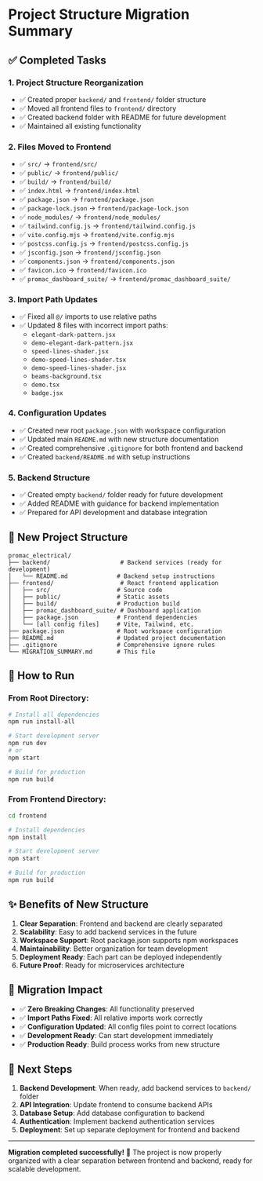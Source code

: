 # Project Structure Migration Summary

## ✅ Completed Tasks

### 1. **Project Structure Reorganization**
- ✅ Created proper `backend/` and `frontend/` folder structure
- ✅ Moved all frontend files to `frontend/` directory
- ✅ Created backend folder with README for future development
- ✅ Maintained all existing functionality

### 2. **Files Moved to Frontend**
- ✅ `src/` → `frontend/src/`
- ✅ `public/` → `frontend/public/`
- ✅ `build/` → `frontend/build/`
- ✅ `index.html` → `frontend/index.html`
- ✅ `package.json` → `frontend/package.json`
- ✅ `package-lock.json` → `frontend/package-lock.json`
- ✅ `node_modules/` → `frontend/node_modules/`
- ✅ `tailwind.config.js` → `frontend/tailwind.config.js`
- ✅ `vite.config.mjs` → `frontend/vite.config.mjs`
- ✅ `postcss.config.js` → `frontend/postcss.config.js`
- ✅ `jsconfig.json` → `frontend/jsconfig.json`
- ✅ `components.json` → `frontend/components.json`
- ✅ `favicon.ico` → `frontend/favicon.ico`
- ✅ `promac_dashboard_suite/` → `frontend/promac_dashboard_suite/`

### 3. **Import Path Updates**
- ✅ Fixed all `@/` imports to use relative paths
- ✅ Updated 8 files with incorrect import paths:
  - `elegant-dark-pattern.jsx`
  - `demo-elegant-dark-pattern.jsx`
  - `speed-lines-shader.jsx`
  - `demo-speed-lines-shader.tsx`
  - `demo-speed-lines-shader.jsx`
  - `beams-background.tsx`
  - `demo.tsx`
  - `badge.jsx`

### 4. **Configuration Updates**
- ✅ Created new root `package.json` with workspace configuration
- ✅ Updated main `README.md` with new structure documentation
- ✅ Created comprehensive `.gitignore` for both frontend and backend
- ✅ Created `backend/README.md` with setup instructions

### 5. **Backend Structure**
- ✅ Created empty `backend/` folder ready for future development
- ✅ Added README with guidance for backend implementation
- ✅ Prepared for API development and database integration

## 📁 New Project Structure

```
promac_electrical/
├── backend/                    # Backend services (ready for development)
│   └── README.md              # Backend setup instructions
├── frontend/                   # React frontend application
│   ├── src/                   # Source code
│   ├── public/                # Static assets
│   ├── build/                 # Production build
│   ├── promac_dashboard_suite/ # Dashboard application
│   ├── package.json           # Frontend dependencies
│   └── [all config files]     # Vite, Tailwind, etc.
├── package.json               # Root workspace configuration
├── README.md                  # Updated project documentation
├── .gitignore                 # Comprehensive ignore rules
└── MIGRATION_SUMMARY.md       # This file
```

## 🚀 How to Run

### From Root Directory:
```bash
# Install all dependencies
npm run install-all

# Start development server
npm run dev
# or
npm start

# Build for production
npm run build
```

### From Frontend Directory:
```bash
cd frontend

# Install dependencies
npm install

# Start development server
npm start

# Build for production
npm run build
```

## ✨ Benefits of New Structure

1. **Clear Separation**: Frontend and backend are clearly separated
2. **Scalability**: Easy to add backend services in the future
3. **Workspace Support**: Root package.json supports npm workspaces
4. **Maintainability**: Better organization for team development
5. **Deployment Ready**: Each part can be deployed independently
6. **Future Proof**: Ready for microservices architecture

## 🔄 Migration Impact

- ✅ **Zero Breaking Changes**: All functionality preserved
- ✅ **Import Paths Fixed**: All relative imports work correctly
- ✅ **Configuration Updated**: All config files point to correct locations
- ✅ **Development Ready**: Can start development immediately
- ✅ **Production Ready**: Build process works from new structure

## 📝 Next Steps

1. **Backend Development**: When ready, add backend services to `backend/` folder
2. **API Integration**: Update frontend to consume backend APIs
3. **Database Setup**: Add database configuration to backend
4. **Authentication**: Implement backend authentication services
5. **Deployment**: Set up separate deployment for frontend and backend

---

**Migration completed successfully!** 🎉
The project is now properly organized with a clear separation between frontend and backend, ready for scalable development.
